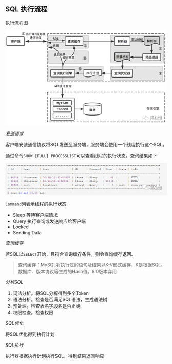 SQL 执行流程
-

执行流程图

![](img/640.jpeg)

*发送请求*

客户端安装通信协议将SQL发送至服务端，服务端会使用一个线程执行这个SQL。

通过命令`SHOW [FULL] PROCESSLIST`可以查看线程的执行状态，查询结果如下

![](img/640.png)

`Command`列表示线程的执行状态

- Sleep 等待客户端请求
- Query 执行查询或发送响应给客户端
- Locked
- Sending Data

*查询缓存*

若SQL以`SELECT`开始，且符合查询缓存条件，则会查询缓存返回。

> 查询缓存：MySQL将执行过的语句及结果以K-V形式缓存，K是根据SQL、数据库、版本协议等生成的Hash值。8.0版本弃用

*分析SQL*

1. 词法分析。将SQL分析得到多个Token
2. 语法分析。检查是否满足SQL语法，生成语法树
3. 预处理。检查表名字段名是否正确
4. 权限检查。检查权限

*SQL优化*

将SQL优化得到执行计划

*SQL执行*

执行器根据执行计划执行SQL，得到结果返回响应